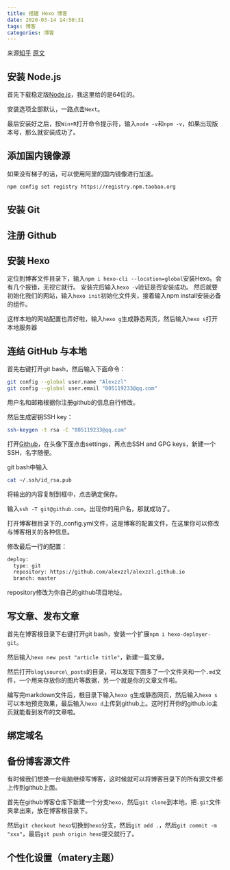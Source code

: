 ```yaml
---
title: 搭建 Hexo 博客
date: 2020-03-14 14:50:31
tags: 博客
categories: 博客
---
```

来源[知乎](https://zhuanlan.zhihu.com/p/35668237)
[原文](https://godweiyang.com/2018/04/13/hexo-blog/)
## 安装 Node.js
首先下载稳定版[Node.js](https://nodejs.org/dist/v9.11.1/node-v9.11.1-x64.msi)，我这里给的是64位的。

安装选项全部默认，一路点击`Next`。

最后安装好之后，按`Win+R`打开命令提示符，输入`node -v`和`npm -v`，如果出现版本号，那么就安装成功了。
## 添加国内镜像源
如果没有梯子的话，可以使用阿里的国内镜像进行加速。
```Bash
npm config set registry https://registry.npm.taobao.org
```
## 安装 Git

## 注册 Github

## 安装 Hexo
定位到博客文件目录下，输入`npm i hexo-cli --location=global`安装Hexo。会有几个报错，无视它就行。
安装完后输入`hexo -v`验证是否安装成功。
然后就要初始化我们的网站，输入`hexo init`初始化文件夹，接着输入npm install安装必备的组件。

这样本地的网站配置也弄好啦，输入`hexo g`生成静态网页，然后输入`hexo s`打开本地服务器
## 连结 GitHub 与本地
首先右键打开git bash，然后输入下面命令：
```Bash
git config --global user.name "Alexzzl"
git config --global user.email "805119233@qq.com"
```
用户名和邮箱根据你注册github的信息自行修改。

然后生成密钥SSH key：
```Bash
ssh-keygen -t rsa -C "805119233@qq.com"
```
打开[Github](https://github.com/)，在头像下面点击settings，再点击SSH and GPG keys，新建一个SSH，名字随便。

git bash中输入

```Bash
cat ~/.ssh/id_rsa.pub
```
将输出的内容复制到框中，点击确定保存。

输入`ssh -T git@github.com`，出现你的用户名，那就成功了。

打开博客根目录下的_config.yml文件，这是博客的配置文件，在这里你可以修改与博客相关的各种信息。

修改最后一行的配置：
```Bash
deploy:
  type: git
  repository: https://github.com/alexzzl/alexzzl.github.io
  branch: master
```
repository修改为你自己的github项目地址。

## 写文章、发布文章
首先在博客根目录下右键打开git bash，安装一个扩展`npm i hexo-deployer-git`。

然后输入`hexo new post "article title"`，新建一篇文章。

然后打开`blog\source\_posts`的目录，可以发现下面多了一个文件夹和一个`.md`文件，一个用来存放你的图片等数据，另一个就是你的文章文件啦。

编写完markdown文件后，根目录下输入`hexo g`生成静态网页，然后输入`hexo s`可以本地预览效果，最后输入`hexo d`上传到github上。这时打开你的github.io主页就能看到发布的文章啦。

## 绑定域名

## 备份博客源文件

有时候我们想换一台电脑继续写博客，这时候就可以将博客目录下的所有源文件都上传到github上面。

首先在github博客仓库下新建一个分支`hexo`，然后`git clone`到本地，把`.git`文件夹拿出来，放在博客根目录下。

然后`git checkout hexo`切换到`hexo`分支，然后`git add .`，然后`git commit -m "xxx"`，最后`git push origin hexo`提交就行了。

 
## 个性化设置（matery主题）